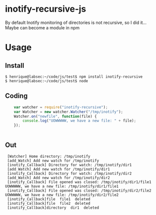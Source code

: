 inotify-recursive-js
====================

By default Inotify monitoring of directories is not recursive, so I did it... Maybe can become a module in npm


# Usage

## Install
    $ henrique@labsec:~/code/js/test$ npm install inotify-recursive
    $ henrique@labsec:~/code/js/test$ node

## Coding
```javascript
    var watcher = require("inotify-recursive");
    var Watcher = new watcher.Watcher("/tmp/inotify");
    Watcher.on("newfile", function(file) {
        console.log("UOWWWWW, we have a new file: " + file);
    });
    
```

## Out
```
 [Watcher] Home directory: /tmp/inotify
 [add_Watch] Add new watch for /tmp/inotify
 [inotify_Callback] Directory for watch: /tmp/inotify/dir1
 [add_Watch] Add new watch for /tmp/inotify/dir1
 [inotify_Callback] Directory for watch: /tmp/inotify/dir2
 [add_Watch] Add new watch for /tmp/inotify/dir2
 [inotify_Callback] File opened was closed: /tmp/inotify/dir1/file1
UOWWWWW, we have a new file: /tmp/inotify/dir1/file1
 [inotify_Callback] File opened was closed: /tmp/inotify/dir2/file2
UOWWWWW, we have a new file: /tmp/inotify/dir2/file2
 [inotify_Callback]file  file1  deleted
 [inotify_Callback]file  file2  deleted
 [inotify_Callback]directory  dir1  deleted

```
